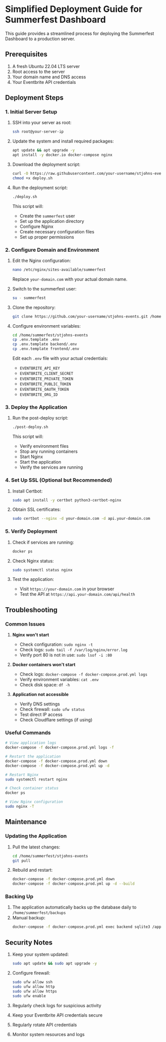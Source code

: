 # Simplified Deployment Guide for Summerfest Dashboard

This guide provides a streamlined process for deploying the Summerfest Dashboard to a production server.

## Prerequisites

1. A fresh Ubuntu 22.04 LTS server
2. Root access to the server
3. Your domain name and DNS access
4. Your Eventbrite API credentials

## Deployment Steps

### 1. Initial Server Setup

1. SSH into your server as root:
   ```bash
   ssh root@your-server-ip
   ```

2. Update the system and install required packages:
   ```bash
   apt update && apt upgrade -y
   apt install -y docker.io docker-compose nginx
   ```

3. Download the deployment script:
   ```bash
   curl -O https://raw.githubusercontent.com/your-username/stjohns-events/main/deploy.sh
   chmod +x deploy.sh
   ```

4. Run the deployment script:
   ```bash
   ./deploy.sh
   ```

   This script will:
   - Create the `summerfest` user
   - Set up the application directory
   - Configure Nginx
   - Create necessary configuration files
   - Set up proper permissions

### 2. Configure Domain and Environment

1. Edit the Nginx configuration:
   ```bash
   nano /etc/nginx/sites-available/summerfest
   ```
   Replace `your-domain.com` with your actual domain name.

2. Switch to the summerfest user:
   ```bash
   su - summerfest
   ```

3. Clone the repository:
   ```bash
   git clone https://github.com/your-username/stjohns-events.git /home/summerfest/stjohns-events
   ```

4. Configure environment variables:
   ```bash
   cd /home/summerfest/stjohns-events
   cp .env.template .env
   cp .env.template backend/.env
   cp .env.template frontend/.env
   ```

   Edit each `.env` file with your actual credentials:
   - `EVENTBRITE_API_KEY`
   - `EVENTBRITE_CLIENT_SECRET`
   - `EVENTBRITE_PRIVATE_TOKEN`
   - `EVENTBRITE_PUBLIC_TOKEN`
   - `EVENTBRITE_OAUTH_TOKEN`
   - `EVENTBRITE_ORG_ID`

### 3. Deploy the Application

1. Run the post-deploy script:
   ```bash
   ./post-deploy.sh
   ```

   This script will:
   - Verify environment files
   - Stop any running containers
   - Start Nginx
   - Start the application
   - Verify the services are running

### 4. Set Up SSL (Optional but Recommended)

1. Install Certbot:
   ```bash
   sudo apt install -y certbot python3-certbot-nginx
   ```

2. Obtain SSL certificates:
   ```bash
   sudo certbot --nginx -d your-domain.com -d api.your-domain.com
   ```

### 5. Verify Deployment

1. Check if services are running:
   ```bash
   docker ps
   ```

2. Check Nginx status:
   ```bash
   sudo systemctl status nginx
   ```

3. Test the application:
   - Visit `https://your-domain.com` in your browser
   - Test the API at `https://api.your-domain.com/api/health`

## Troubleshooting

### Common Issues

1. **Nginx won't start**
   - Check configuration: `sudo nginx -t`
   - Check logs: `sudo tail -f /var/log/nginx/error.log`
   - Verify port 80 is not in use: `sudo lsof -i :80`

2. **Docker containers won't start**
   - Check logs: `docker-compose -f docker-compose.prod.yml logs`
   - Verify environment variables: `cat .env`
   - Check disk space: `df -h`

3. **Application not accessible**
   - Verify DNS settings
   - Check firewall: `sudo ufw status`
   - Test direct IP access
   - Check Cloudflare settings (if using)

### Useful Commands

```bash
# View application logs
docker-compose -f docker-compose.prod.yml logs -f

# Restart the application
docker-compose -f docker-compose.prod.yml down
docker-compose -f docker-compose.prod.yml up -d

# Restart Nginx
sudo systemctl restart nginx

# Check container status
docker ps

# View Nginx configuration
sudo nginx -T
```

## Maintenance

### Updating the Application

1. Pull the latest changes:
   ```bash
   cd /home/summerfest/stjohns-events
   git pull
   ```

2. Rebuild and restart:
   ```bash
   docker-compose -f docker-compose.prod.yml down
   docker-compose -f docker-compose.prod.yml up -d --build
   ```

### Backing Up

1. The application automatically backs up the database daily to `/home/summerfest/backups`
2. Manual backup:
   ```bash
   docker-compose -f docker-compose.prod.yml exec backend sqlite3 /app/data/summerfest.db ".backup '/home/summerfest/backups/manual-backup.db'"
   ```

## Security Notes

1. Keep your system updated:
   ```bash
   sudo apt update && sudo apt upgrade -y
   ```

2. Configure firewall:
   ```bash
   sudo ufw allow ssh
   sudo ufw allow http
   sudo ufw allow https
   sudo ufw enable
   ```

3. Regularly check logs for suspicious activity
4. Keep your Eventbrite API credentials secure
5. Regularly rotate API credentials
6. Monitor system resources and logs